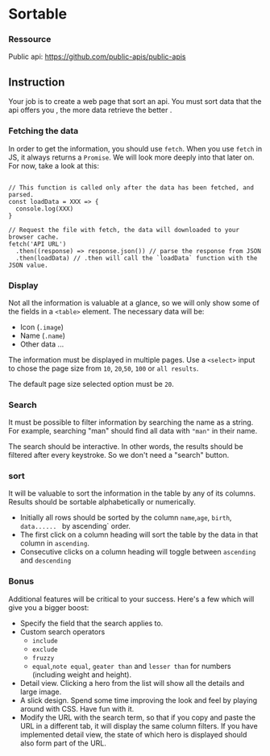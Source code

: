 # Sortable 

### Ressource

Public api: https://github.com/public-apis/public-apis


## Instruction 

Your job is to create a web page that sort an api. You must sort data that the api offers you , the more data retrieve the better .


### Fetching the data

In order to get the information, you should use `fetch`. When you use `fetch` in JS, it always returns a `Promise`. We will look more deeply into that later on. For now, take a look at this:

```

// This function is called only after the data has been fetched, and parsed.
const loadData = XXX => {
  console.log(XXX)
}

// Request the file with fetch, the data will downloaded to your browser cache.
fetch('API URL')
  .then((response) => response.json()) // parse the response from JSON
  .then(loadData) // .then will call the `loadData` function with the JSON value.

```

### Display

Not all the information is valuable at a glance, so we will only show some of the fields in a `<table>` element. The necessary data will be:


- Icon (`.image`)
- Name (`.name`)
- Other data ...

The information must be displayed in multiple pages. Use a `<select>` input to chose the page size from `10`, `20`,`50`, `100` or `all results`.

The default page size selected option must be `20`.

### Search

It must be possible to filter information by searching the name as a string. For example, searching "man" should find all data with `"man"` in their name.

The search should be interactive. In other words, the results should be filtered after every keystroke. So we don't need a "search" button.

### sort

It will be valuable to sort the information in the table by any of its columns. Results should be sortable alphabetically or numerically.

- Initially all rows should be sorted by the column `name`,`age`, `birth`, `data...... ` by ascending` order.
- The first click on a column heading will sort the table by the data in that column in `ascending`.
- Consecutive clicks on a column heading will toggle between `ascending` and `descending`


### Bonus 

Additional features will be critical to your success. Here's a few which will give you a bigger boost:

- Specify the field that the search applies to.
- Custom search operators
    - `include`
    - `exclude`
    - `fruzzy`
    - `equal`,`note equal`, `geater than` and `lesser than` for numbers (including weight and height).
- Detail view. Clicking a hero from the list will show all the details and large image.
- A slick design. Spend some time improving the look and feel by playing around with CSS. Have fun with it.
- Modify the URL with the search term, so that if you copy and paste the URL in a different tab, it will display the same column filters. If you have implemented detail view, the state of which hero is displayed should also form part of the URL.
